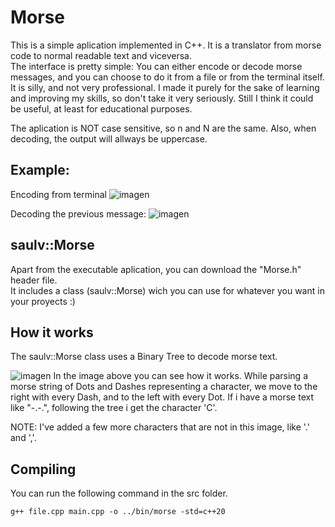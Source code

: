 # Morse
This is a simple aplication implemented in C++.
It is a translator from morse code to normal readable text and viceversa. <br>
The interface is pretty simple: You can either encode or decode morse messages, and you can choose to do it from a file or from the terminal itself. <br>
It is silly, and not very professional. I made it purely for the sake of learning and improving my skills, so don't take it very seriously. Still I think it could be useful, at least for educational purposes.

The aplication is NOT case sensitive, so n and N are the same. Also, when decoding, the output will allways be uppercase.

## Example:
Encoding from terminal
![imagen](https://user-images.githubusercontent.com/84346214/206918966-b3c7e9a9-714a-4ac4-ba3a-4f04923afbf6.png)

Decoding the previous message:
![imagen](https://user-images.githubusercontent.com/84346214/206919032-669fb384-b689-4deb-b9fd-18e3fbec5473.png)



## saulv::Morse
Apart from the executable aplication, you can download the "Morse.h" header file. <br>
It includes a class (saulv::Morse) wich you can use for whatever you want in your proyects :)

## How it works
The saulv::Morse class uses a Binary Tree to decode morse text.

![imagen](https://user-images.githubusercontent.com/84346214/206912776-2b6f7f10-bcf6-4f73-a5dc-aab5743c1db8.png)
In the image above you can see how it works. While parsing a morse string of Dots and Dashes representing a character, we move to the right with every Dash, 
and to the left with every Dot.
If i have a morse text like "\-\.\-\.", following the tree i get the character 'C'.

  NOTE: I've added a few more characters that are not in this image, like '.' and ','.

## Compiling
You can run the following command in the src folder.
```
g++ file.cpp main.cpp -o ../bin/morse -std=c++20
```
